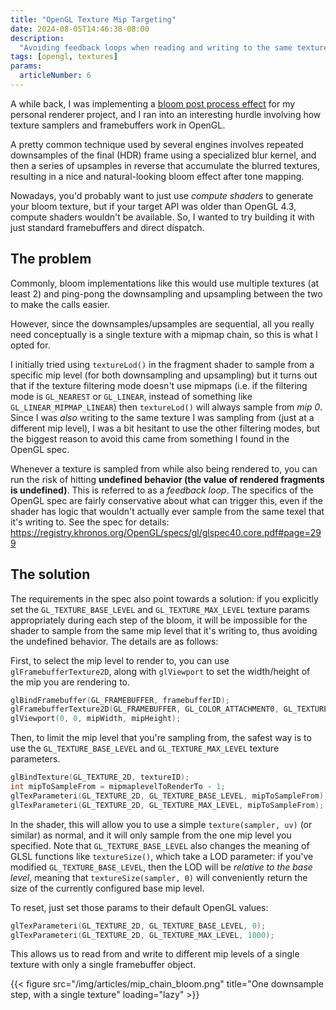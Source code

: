 ```yaml
---
title: "OpenGL Texture Mip Targeting"
date: 2024-08-05T14:46:38-08:00
description:
  "Avoiding feedback loops when reading and writing to the same texture."
tags: [opengl, textures]
params:
  articleNumber: 6
---
```


A while back, I was implementing a
[bloom post process effect](https://learnopengl.com/Guest-Articles/2022/Phys.-Based-Bloom)
for my personal renderer project, and I ran into an interesting hurdle involving
how texture samplers and framebuffers work in OpenGL.

A pretty common technique used by several engines involves repeated downsamples
of the final (HDR) frame using a specialized blur kernel, and then a series of
upsamples in reverse that accumulate the blurred textures, resulting in a nice
and natural-looking bloom effect after tone mapping.

Nowadays, you'd probably want to just use _compute shaders_ to generate your
bloom texture, but if your target API was older than OpenGL 4.3, compute shaders
wouldn't be available. So, I wanted to try building it with just standard
framebuffers and direct dispatch.

## The problem

Commonly, bloom implementations like this would use multiple textures (at
least 2) and ping-pong the downsampling and upsampling between the two to make
the calls easier.

However, since the downsamples/upsamples are sequential, all you really need
conceptually is a single texture with a mipmap chain, so this is what I opted
for.

I initially tried using `textureLod()` in the fragment shader to sample from a
specific mip level (for both downsampling and upsampling) but it turns out that
if the texture filtering mode doesn't use mipmaps (i.e. if the filtering mode is
`GL_NEAREST` or `GL_LINEAR`, instead of something like
`GL_LINEAR_MIPMAP_LINEAR`) then `textureLod()` will always sample from _mip 0_.
Since I was _also_ writing to the same texture I was sampling from (just at a
different mip level), I was a bit hesitant to use the other filtering modes, but
the biggest reason to avoid this came from something I found in the OpenGL spec.

Whenever a texture is sampled from while also being rendered to, you can run the
risk of hitting **undefined behavior (the value of rendered fragments is
undefined)**. This is referred to as a _feedback loop_. The specifics of the
OpenGL spec are fairly conservative about what can trigger this, even if the
shader has logic that wouldn't actually ever sample from the same texel that
it's writing to. See the spec for details:
https://registry.khronos.org/OpenGL/specs/gl/glspec40.core.pdf#page=299

## The solution

The requirements in the spec also point towards a solution: if you explicitly
set the `GL_TEXTURE_BASE_LEVEL` and `GL_TEXTURE_MAX_LEVEL` texture params
appropriately during each step of the bloom, it will be impossible for the
shader to sample from the same mip level that it's writing to, thus avoiding the
undefined behavior. The details are as follows:

First, to select the mip level to render to, you can use
`glFramebufferTexture2D`, along with `glViewport` to set the width/height of the
mip you are rendering to.

```c++
glBindFramebuffer(GL_FRAMEBUFFER, framebufferID);
glFramebufferTexture2D(GL_FRAMEBUFFER, GL_COLOR_ATTACHMENT0, GL_TEXTURE_2D, textureID, mipmaplevelToRenderTo);
glViewport(0, 0, mipWidth, mipHeight);
```

Then, to limit the mip level that you're sampling from, the safest way is to use
the `GL_TEXTURE_BASE_LEVEL` and `GL_TEXTURE_MAX_LEVEL` texture parameters.

```c++
glBindTexture(GL_TEXTURE_2D, textureID);
int mipToSampleFrom = mipmaplevelToRenderTo - 1;
glTexParameteri(GL_TEXTURE_2D, GL_TEXTURE_BASE_LEVEL, mipToSampleFrom);
glTexParameteri(GL_TEXTURE_2D, GL_TEXTURE_MAX_LEVEL, mipToSampleFrom);
```

In the shader, this will allow you to use a simple `texture(sampler, uv)` (or
similar) as normal, and it will only sample from the one mip level you
specified. Note that `GL_TEXTURE_BASE_LEVEL` also changes the meaning of GLSL
functions like `textureSize()`, which take a LOD parameter: if you've modified
`GL_TEXTURE_BASE_LEVEL`, then the LOD will be _relative to the base level_,
meaning that `textureSize(sampler, 0)` will conveniently return the size of the
currently configured base mip level.

To reset, just set those params to their default OpenGL values:

```c++
glTexParameteri(GL_TEXTURE_2D, GL_TEXTURE_BASE_LEVEL, 0);
glTexParameteri(GL_TEXTURE_2D, GL_TEXTURE_MAX_LEVEL, 1000);
```

This allows us to read from and write to different mip levels of a single
texture with only a single framebuffer object.

{{< figure src="/img/articles/mip_chain_bloom.png" title="One downsample step, with a single texture" loading="lazy" >}}
